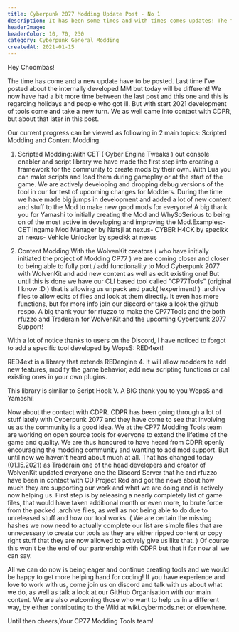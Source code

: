 ```yaml
---
title: Cyberpunk 2077 Modding Update Post - No 1
description: It has been some times and with times comes updates! The first updates regarding modding.
headerImage:
headerColor: 10, 70, 230
category: Cyberpunk General Modding
createdAt: 2021-01-15
---
```


Hey Choombas!

The time has come and a new update have to be posted. Last time I've posted about the internally developed MM but today will be different! We now have had a bit more time between the last post and this one and this is regarding holidays and people who got ill. But with start 2021 development of tools come and take a new turn. We as well came into contact with CDPR, but about that later in this post.

Our current progress can be viewed as following in 2 main topics: Scripted Modding and Content Modding.

1. Scripted Modding:With CET ( Cyber Engine Tweaks ) out console enabler and script library we have made the first step into creating a framework for the community to create mods by their own. With Lua you can make scripts and load them during gameplay or at the start of the game. We are actively developing and dropping debug versions of the tool in our for test of upcoming changes for Modders. During the time we have made big jumps in development and added a lot of new content and stuff to the Mod to make new good mods for everyone! A big thank you for Yamashi to initially creating the Mod and WhySoSerious to being on of the most active in developing and improving the Mod.Examples:- CET Ingame Mod Manager by Natsji at nexus- CYBER H4CK by specikk at nexus- Vehicle Unlocker by specikk at nexus


2. Content Modding:With the WolvenKit creators ( who have initially initiated the project of Modding CP77 ) we are coming closer and closer to being able to fully port / add functionality to Mod Cyberpunk 2077 with WolvenKit and add new content as well as edit existing one! But until this is done we have our CLI based tool called "CP77Tools" (original I know :D ) that is allowing us unpack and pack( !experiment! ) .archive files to allow edits of files and look at them directly. It even has more functions, but for more info join our discord or take a look the github respo. A big thank your for rfuzzo to make the CP77Tools and the both rfuzzo and Traderain for WolvenKit and the upcoming Cyberpunk 2077 Support!


With a lot of notice thanks to users on the Discord, I have noticed to forgot to add a specific tool developed by WopsS: RED4ext!

RED4ext is a library that extends REDengine 4. It will allow modders to add new features, modify the game behavior, add new scripting functions or call existing ones in your own plugins.

This library is similar to Script Hook V. A BIG thank you to you WopsS and Yamashi!


Now about the contact with CDPR. CDPR has been going through a lot of stuff lately with Cyberpunk 2077 and they have come to see that involving us as the community is a good idea. We at the CP77 Modding Tools team are working on open source tools for everyone to extend the lifetime of the game and quality. We are thus honoured to have heard from CDPR openly encouraging the modding community and wanting to add mod support. But until now we haven't heard about much at all. That has changed today (01.15.2021) as Traderain one of the head developers and creator of WolvenKit updated everyone one the Discord Server that he and rfuzzo have been in contact with CD Project Red and got the news about how much they are supporting our work and what we are doing and is actively now helping us. First step is by releasing a nearly completely list of game files, that would have taken additional month or even more, to brute force from the packed .archive files, as well as not being able to do due to unreleased stuff and how our tool works. ( We are certain the missing hashes we now need to actually complete our list are simple files that are unnecessary to create our tools as they are either ripped content or copy right stuff that they are now allowed to actively give us like that. ) Of course this won't be the end of our partnership with CDPR but that it for now all we can say.

All we can do now is being eager and continue creating tools and we would be happy to get more helping hand for coding! If you have experience and love to work with us, come join us on discord and talk with us about what we do, as well as talk a look at our GitHub Organisation with our main content. We are also welcoming those who want to help us in a different way, by either contributing to the Wiki at wiki.cybermods.net or elsewhere.

Until then cheers,Your CP77 Modding Tools team!
